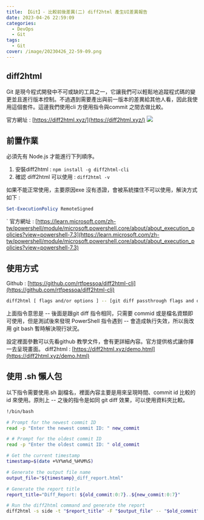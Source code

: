 ```yaml
---
title: 【Git】- 比較前後差異(二) diff2html 產生UI差異報告
date: 2023-04-26 22:59:09
categories: 
  - DevOps
  - Git
tags: 
  - Git
cover: /image/20230426_22-59-09.png
---
```


## diff2html
Git 是現今程式開發中不可或缺的工具之一，它讓我們可以輕鬆地追蹤程式碼的變更並且進行版本控制。不過遇到需要產出與前一版本的差異給其他人看，因此我使用這個套件。這邊我們使用cli 方便用指令與commit 之間去做比較。

官方網址 : [https://diff2html.xyz/](https://diff2html.xyz/)
![](/image/20230426_22-59-09.png)


## 前置作業
必須先有 Node.js 才能進行下列順序。
1. 安裝diff2html : ```npm install -g diff2html-cli```
2. 確認 diff2html 可以使用 : ``` diff2html -v ```

如果不能正常使用，主要原因exe 沒有憑證，會被系統擋住不可以使用，解決方式如下 :
```powershell
Set-ExecutionPolicy RemoteSigned
```
`
官方網址 : [https://learn.microsoft.com/zh-tw/powershell/module/microsoft.powershell.core/about/about_execution_policies?view=powershell-7.3](https://learn.microsoft.com/zh-tw/powershell/module/microsoft.powershell.core/about/about_execution_policies?view=powershell-7.3)


## 使用方式
Github : [https://github.com/rtfpessoa/diff2html-cli](https://github.com/rtfpessoa/diff2html-cli)

```bash
diff2html [ flags and/or options ] -- [git diff passthrough flags and options]
```
上面指令意思是 -- 後面是跟git diff 指令相同，只需要 commid 或是檔名資類即可使用，但是測試後來發現 PowerShell 指令遇到 -- 會造成執行失效，所以我改用 git bash 暫時解決現行狀況。

設定裡面參數可以先看github 教學文件，會有更詳細內容。官方提供格式讓你擇一去呈現畫面。
diff2html : [https://diff2html.xyz/demo.html](https://diff2html.xyz/demo.html)

## 使用 .sh 懶人包
以下指令需要使用.sh 副檔名，裡面內容主要是用來呈現時間、commit id 比較的id 來使用。原則上 -- 之後的指令是如同 git diff 效果，可以使用資料夾比較。
```bash
!/bin/bash

# Prompt for the newest commit ID
read -p "Enter the newest commit ID: " new_commit

# # Prompt for the oldest commit ID
read -p "Enter the oldest commit ID: " old_commit

# Get the current timestamp
timestamp=$(date +%Y%m%d_%H%M%S)

# Generate the output file name
output_file="${timestamp}_diff_report.html"

# Generate the report title
report_title="Diff_Report: ${old_commit:0:7}..${new_commit:0:7}"

# Run the diff2html command and generate the report
diff2html -s side -t "$report_title" -F "$output_file" -- "$old_commit" "$new_commit"

```